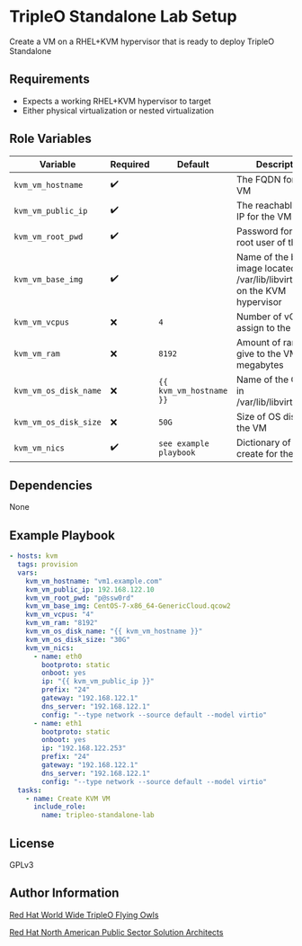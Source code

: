 TripleO Standalone Lab Setup
===========================

Create a VM on a RHEL+KVM hypervisor that is ready to deploy TripleO Standalone

Requirements
------------

- Expects a working RHEL+KVM hypervisor to target
- Either physical virtualization or nested virtualization

Role Variables
--------------

| Variable        | Required | Default  | Description                                                                                                                                                                                                                                     |
| --------------- | -------- | -------- | ----------------------------------------------------------------------------------------------------------------------------------------------------------------------------------------------------------------------------------------------- |
| `kvm_vm_hostname` | :heavy_check_mark:      |  | The FQDN for the VM |
| `kvm_vm_public_ip` | :heavy_check_mark:      |  | The reachable public IP for the VM |
| `kvm_vm_root_pwd` | :heavy_check_mark:      |  | Password for the root user of the VM |
| `kvm_vm_base_img` | :heavy_check_mark:      |  | Name of the base image located in /var/lib/libvirt/images on the KVM hypervisor |
| `kvm_vm_vcpus` | :x:      | ```4``` | Number of vCPUS to assign to the VM |
| `kvm_vm_ram` | :x:      | ```8192``` | Amount of ram to give to the VM in megabytes |
| `kvm_vm_os_disk_name` | :x:      | ```{{ kvm_vm_hostname }}``` | Name of the OS disk in /var/lib/libvirt/images |
| `kvm_vm_os_disk_size` | :x:      | ```50G``` | Size of OS disk for the VM |
| `kvm_vm_nics` | :heavy_check_mark:      | ```see example playbook``` | Dictionary of NICs to create for the VM |

Dependencies
------------

None

Example Playbook
----------------

```yaml
- hosts: kvm
  tags: provision
  vars:
    kvm_vm_hostname: "vm1.example.com"
    kvm_vm_public_ip: 192.168.122.10
    kvm_vm_root_pwd: "p@ssw0rd"
    kvm_vm_base_img: CentOS-7-x86_64-GenericCloud.qcow2
    kvm_vm_vcpus: "4"
    kvm_vm_ram: "8192"
    kvm_vm_os_disk_name: "{{ kvm_vm_hostname }}"
    kvm_vm_os_disk_size: "30G"
    kvm_vm_nics:
      - name: eth0
        bootproto: static
        onboot: yes
        ip: "{{ kvm_vm_public_ip }}"
        prefix: "24"
        gateway: "192.168.122.1"
        dns_server: "192.168.122.1"
        config: "--type network --source default --model virtio"
      - name: eth1
        bootproto: static
        onboot: yes
        ip: "192.168.122.253"
        prefix: "24"
        gateway: "192.168.122.1"
        dns_server: "192.168.122.1"
        config: "--type network --source default --model virtio"
  tasks:
    - name: Create KVM VM
      include_role:
        name: tripleo-standalone-lab
```

License
-------

GPLv3

Author Information
------------------
[Red Hat World Wide TripleO Flying Owls](http://tripleo.org/)

[Red Hat North American Public Sector Solution Architects](https://redhatgov.io)
